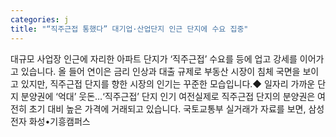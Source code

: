 ```yaml
---
categories: j
title: "“직주근접 통했다” 대기업·산업단지 인근 단지에 수요 집중"
---
```

대규모 사업장 인근에 자리한 아파트 단지가 &lsquo;직주근접&rsquo; 수요를 등에 업고 강세를 이어가고 있습니다. 올 들어 연이은 금리 인상과 대출 규제로 부동산 시장이 침체 국면을 보이고 있지만, 직주근접 단지를 향한 시장의 인기는 꾸준한 모습입니다.◆ 일자리 가까운 단지 분양권에 &lsquo;억대&rsquo; 웃돈&hellip;&lsquo;직주근접&rsquo; 단지 인기 여전실제로 직주근접 단지의 분양권은 여전히 초기 대비 높은 가격에 거래되고 있습니다. 국토교통부 실거래가 자료를 보면, 삼성전자 화성&bull;기흥캠퍼스